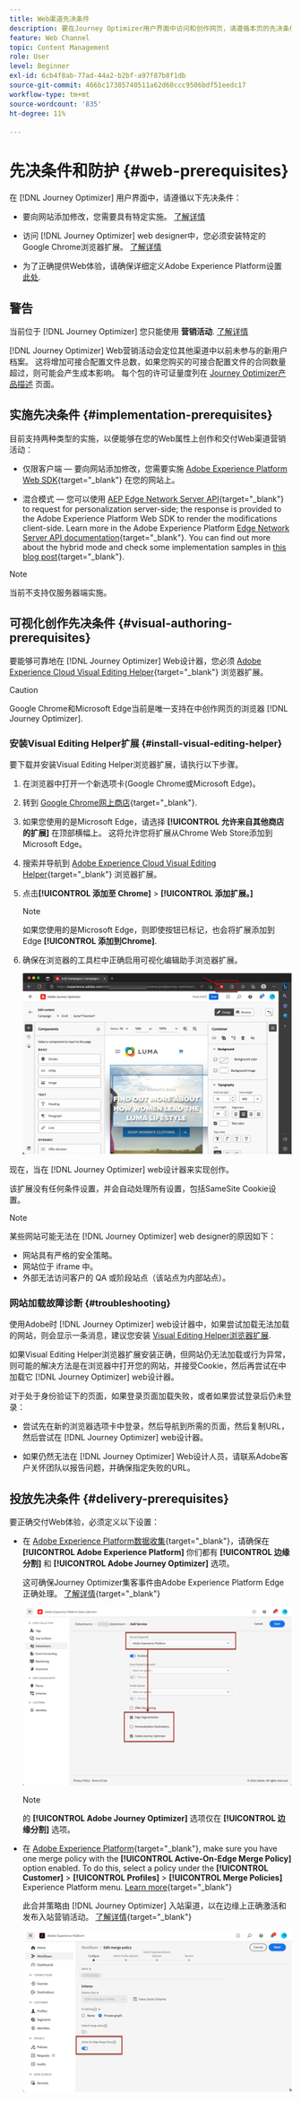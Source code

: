 ```yaml
---
title: Web渠道先决条件
description: 要在Journey Optimizer用户界面中访问和创作网页，请遵循本页的先决条件
feature: Web Channel
topic: Content Management
role: User
level: Beginner
exl-id: 6cb4f8ab-77ad-44a2-b2bf-a97f87b8f1db
source-git-commit: 466bc17385740511a62d60ccc9506bdf51eedc17
workflow-type: tm+mt
source-wordcount: '835'
ht-degree: 11%

---
```


# 先决条件和防护 {#web-prerequisites}

在 [!DNL Journey Optimizer] 用户界面中，请遵循以下先决条件：

* 要向网站添加修改，您需要具有特定实施。 [了解详情](#implementation-prerequisites)

* 访问 [!DNL Journey Optimizer] web designer中，您必须安装特定的Google Chrome浏览器扩展。 [了解详情](#visual-authoring-prerequesites)

* 为了正确提供Web体验，请确保详细定义Adobe Experience Platform设置 [此处](#delivery-prerequisites).

## 警告

当前位于 [!DNL Journey Optimizer] 您只能使用 **营销活动**. [了解详情](../campaigns/create-campaign.md#configure)


[!DNL Journey Optimizer] Web营销活动会定位其他渠道中以前未参与的新用户档案。 这将增加可接合配置文件总数，如果您购买的可接合配置文件的合同数量超过，则可能会产生成本影响。 每个包的许可证量度列在 [Journey Optimizer产品描述](https://helpx.adobe.com/cn/legal/product-descriptions/adobe-journey-optimizer.html) 页面。

## 实施先决条件 {#implementation-prerequisites}

目前支持两种类型的实施，以便能够在您的Web属性上创作和交付Web渠道营销活动：

* 仅限客户端 — 要向网站添加修改，您需要实施 [Adobe Experience Platform Web SDK](https://experienceleague.adobe.com/docs/platform-learn/implement-web-sdk/overview.html?lang=zh-Hans){target="_blank"} 在您的网站上。

* 混合模式 — 您可以使用 [AEP Edge Network Server API](https://experienceleague.adobe.com/docs/experience-platform/edge-network-server-api/data-collection/interactive-data-collection.html){target="_blank"} to request for personalization server-side; the response is provided to the Adobe Experience Platform Web SDK to render the modifications client-side. Learn more in the Adobe Experience Platform [Edge Network Server API documentation](https://experienceleague.adobe.com/docs/experience-platform/edge-network-server-api/overview.html?lang=zh-Hans){target="_blank"}. You can find out more about the hybrid mode and check some implementation samples in [this blog post](https://blog.developer.adobe.com/hybrid-personalization-in-the-adobe-experience-platform-web-sdk-6a1bb674bf41){target="_blank"}.

>[!NOTE]
>
>当前不支持仅服务器端实施。

<!--If the Adobe Experience Platform Web SDK is not yet implemented on the website, a message displays in the web designer suggesting that you install the Visual Editing Helper browser extension and implement the [Web SDK](https://experienceleague.adobe.com/docs/platform-learn/implement-web-sdk/overview.html){target="_blank"}.-->

## 可视化创作先决条件 {#visual-authoring-prerequisites}

<!--In order to rapidly author and preview your web experiences, the Adobe Experience Cloud Visual Editing Helper browser extension for Google Chrome lets you load websites reliably within the Adobe [!DNL Journey Optimizer] web designer.-->

要能够可靠地在 [!DNL Journey Optimizer] Web设计器，您必须 [Adobe Experience Cloud Visual Editing Helper](https://chrome.google.com/webstore/detail/adobe-experience-cloud-vi/kgmjjkfjacffaebgpkpcllakjifppnca){target="_blank"} 浏览器扩展。

>[!CAUTION]
>
>Google Chrome和Microsoft Edge当前是唯一支持在中创作网页的浏览器 [!DNL Journey Optimizer].

### 安装Visual Editing Helper扩展 {#install-visual-editing-helper}

要下载并安装Visual Editing Helper浏览器扩展，请执行以下步骤。

1. 在浏览器中打开一个新选项卡(Google Chrome或Microsoft Edge)。

1. 转到 [Google Chrome网上商店](https://chrome.google.com/webstore/category/extensions){target="_blank"}.

1. 如果您使用的是Microsoft Edge，请选择 **[!UICONTROL 允许来自其他商店的扩展]** 在顶部横幅上。 这将允许您将扩展从Chrome Web Store添加到Microsoft Edge。

1. 搜索并导航到 [Adobe Experience Cloud Visual Editing Helper](https://chrome.google.com/webstore/detail/adobe-experience-cloud-vi/kgmjjkfjacffaebgpkpcllakjifppnca){target="_blank"} 浏览器扩展。

1. 点击&#x200B;**[!UICONTROL 添加至 Chrome]** > **[!UICONTROL 添加扩展。]**

   >[!NOTE]
   >
   >如果您使用的是Microsoft Edge，则即使按钮已标记，也会将扩展添加到Edge **[!UICONTROL 添加到Chrome]**.

1. 确保在浏览器的工具栏中正确启用可视化编辑助手浏览器扩展。

   ![](assets/web-visual-editing-extension-edge.png)

<!--1. Launch [!DNL Journey Optimizer] in a new tab of your browser with the extension installed.

1. Create a web channel campaign in [!DNL Journey Optimizer]. [Learn how](author-web.md#create-web-campaign)

1. Open the [!DNL Journey Optimizer] web designer to start authoring your web experience. [Learn more](author-web.md)-->

现在，当在 [!DNL Journey Optimizer] web设计器来实现创作。

该扩展没有任何条件设置，并会自动处理所有设置，包括SameSite Cookie设置。

>[!NOTE]
>
>某些网站可能无法在 [!DNL Journey Optimizer] web designer的原因如下：
>
> * 网站具有严格的安全策略。
> * 网站位于 iframe 中。
> * 外部无法访问客户的 QA 或阶段站点（该站点为内部站点）。


### 网站加载故障诊断 {#troubleshooting}

使用Adobe时 [!DNL Journey Optimizer] web设计器中，如果尝试加载无法加载的网站，则会显示一条消息，建议您安装 [Visual Editing Helper浏览器扩展](#install-visual-editing-helper).

如果Visual Editing Helper浏览器扩展安装正确，但网站仍无法加载或行为异常，则可能的解决方法是在浏览器中打开您的网站，并接受Cookie，然后再尝试在中加载它 [!DNL Journey Optimizer] web设计器。

对于处于身份验证下的页面，如果登录页面加载失败，或者如果尝试登录后仍未登录：

* 尝试先在新的浏览器选项卡中登录，然后导航到所需的页面，然后复制URL，然后尝试在 [!DNL Journey Optimizer] web设计器。

* 如果仍然无法在 [!DNL Journey Optimizer] Web设计人员，请联系Adobe客户关怀团队以报告问题，并确保指定失败的URL。

## 投放先决条件 {#delivery-prerequisites}

要正确交付Web体验，必须定义以下设置：

* 在 [Adobe Experience Platform数据收集](https://experienceleague.adobe.com/docs/experience-platform/edge/datastreams/overview.html){target="_blank"}，请确保在 **[!UICONTROL Adobe Experience Platform]** 你们都有 **[!UICONTROL 边缘分割]** 和 **[!UICONTROL Adobe Journey Optimizer]** 选项。

   这可确保Journey Optimizer集客事件由Adobe Experience Platform Edge正确处理。 [了解详情](https://experienceleague.adobe.com/docs/experience-platform/edge/datastreams/configure.html?lang=zh-Hans){target="_blank"}

   ![](assets/web-aep-datastream-ajo.png)

   >[!NOTE]
   >
   >的 **[!UICONTROL Adobe Journey Optimizer]** 选项仅在 **[!UICONTROL 边缘分割]** 选项。

* 在 [Adobe Experience Platform](https://experienceleague.adobe.com/docs/experience-platform/profile/home.html?lang=zh-Hans){target="_blank"}, make sure you have one merge policy with the **[!UICONTROL Active-On-Edge Merge Policy]** option enabled. To do this, select a policy under the **[!UICONTROL Customer]** > **[!UICONTROL Profiles]** > **[!UICONTROL Merge Policies]** Experience Platform menu. [Learn more](https://experienceleague.adobe.com/docs/experience-platform/profile/merge-policies/ui-guide.html#configure){target="_blank"}

   此合并策略由 [!DNL Journey Optimizer] 入站渠道，以在边缘上正确激活和发布入站营销活动。 [了解详情](https://experienceleague.adobe.com/docs/experience-platform/profile/merge-policies/ui-guide.html){target="_blank"}

   ![](assets/web-aep-merge-policy.png)

<!--
Branded domains for assets

When authoring web experiences, if you add content coming from the [Adobe Experience Manager Assets Essentials](../email/assets-essentials.md) library, you  must set up the subdomain that will be used to publish this content. [Learn more](web-delegated-subdomains.md)-->

